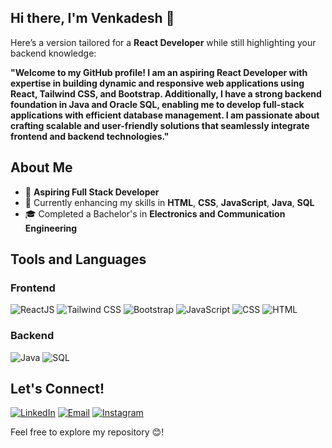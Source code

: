 ## Hi there, I'm Venkadesh 👋
Here’s a version tailored for a **React Developer** while still highlighting your backend knowledge:  

**"Welcome to my GitHub profile! I am an aspiring React Developer with expertise in building dynamic and responsive web applications using React, Tailwind CSS, and Bootstrap. Additionally, I have a strong backend foundation in Java and Oracle SQL, enabling me to develop full-stack applications with efficient database management. I am passionate about crafting scalable and user-friendly solutions that seamlessly integrate frontend and backend technologies."**  


## About Me
- 💼 **Aspiring Full Stack Developer**
- 🌱 Currently enhancing my skills in **HTML**, **CSS**, **JavaScript**, **Java**, **SQL**
- 🎓 Completed a Bachelor's in **Electronics and Communication Engineering**

## Tools and Languages

### Frontend
![ReactJS](https://img.shields.io/badge/ReactJS-61DAFB?style=flat&logo=react&logoColor=black)
![Tailwind CSS](https://img.shields.io/badge/Tailwind_CSS-38B2AC?style=flat&logo=tailwind-css&logoColor=white)
![Bootstrap](https://img.shields.io/badge/Bootstrap-7952B3?style=flat&logo=bootstrap&logoColor=white)
![JavaScript](https://img.shields.io/badge/JavaScript-F7DF1E?style=flat&logo=javascript&logoColor=black)
![CSS](https://img.shields.io/badge/CSS-1572B6?style=flat&logo=css3&logoColor=white)
![HTML](https://img.shields.io/badge/HTML-FF4500?style=flat&logo=html5&logoColor=white)

### Backend
![Java](https://img.shields.io/badge/Java-007396?style=flat&logo=java&logoColor=white)
![SQL](https://img.shields.io/badge/SQL-4479A1?style=flat&logo=postgresql&logoColor=white)

## Let's Connect!
[![LinkedIn](https://img.shields.io/badge/LinkedIn-0077B5?style=flat&logo=linkedin&logoColor=white)](https://www.linkedin.com/in/venkadesh-developer/)
[![Email](https://img.shields.io/badge/Email-D14836?style=flat&logo=gmail&logoColor=white)](mailto:venkadesh1102@gmail.com)
[![Instagram](https://img.shields.io/badge/Instagram-833AB4?style=flat&logo=instagram&logoColor=white)](https://www.instagram.com/venkat.11._/)

Feel free to explore my repository 😊!
